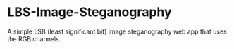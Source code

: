 # LBS-Image-Steganography
A simple LSB (least significant bit) image steganography web app that uses the RGB channels.
